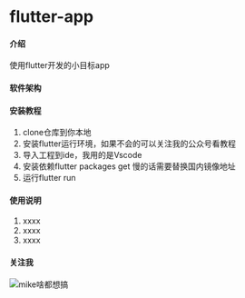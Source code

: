 # flutter-app

#### 介绍
使用flutter开发的小目标app

#### 软件架构



#### 安装教程

1. clone仓库到你本地
2. 安装flutter运行环境，如果不会的可以关注我的公众号看教程
3. 导入工程到ide，我用的是Vscode
4. 安装依赖flutter packages get 慢的话需要替换国内镜像地址
5. 运行flutter run

#### 使用说明

1. xxxx
2. xxxx
3. xxxx



#### 关注我

![mike啥都想搞](https://img-blog.csdnimg.cn/20190129200841133.jpg)